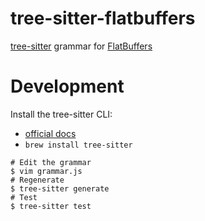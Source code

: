 # tree-sitter-flatbuffers
[tree-sitter](https://tree-sitter.github.io/) grammar for [FlatBuffers](https://flatbuffers.dev)

# Development
Install the tree-sitter CLI:
- [official docs](https://tree-sitter.github.io/tree-sitter/creating-parsers#dependencies)
- `brew install tree-sitter`

```shell
# Edit the grammar
$ vim grammar.js
# Regenerate
$ tree-sitter generate
# Test
$ tree-sitter test
```
